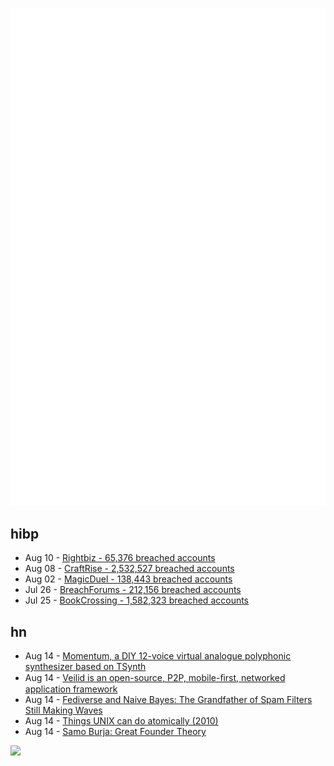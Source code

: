 ![Metrics](https://raw.githubusercontent.com/phixion/phixion/master/metrics.svg)

## hibp

<!--
for https://github.com/phixion/phixion/blob/main/.github/workflows/feeds.yml
-->
<!--START_SECTION:haveibeenpwnd-->
- Aug 10 - [Rightbiz - 65,376 breached accounts](https://haveibeenpwned.com/PwnedWebsites#Rightbiz)
- Aug 08 - [CraftRise - 2,532,527 breached accounts](https://haveibeenpwned.com/PwnedWebsites#CraftRise)
- Aug 02 - [MagicDuel - 138,443 breached accounts](https://haveibeenpwned.com/PwnedWebsites#MagicDuel)
- Jul 26 - [BreachForums - 212,156 breached accounts](https://haveibeenpwned.com/PwnedWebsites#BreachForums)
- Jul 25 - [BookCrossing - 1,582,323 breached accounts](https://haveibeenpwned.com/PwnedWebsites#BookCrossing)
<!--END_SECTION:haveibeenpwnd-->

## hn

<!--
for https://github.com/phixion/phixion/blob/main/.github/workflows/feeds.yml
-->
<!--START_SECTION:hn-->
- Aug 14 - [Momentum, a DIY 12-voice virtual analogue polyphonic synthesizer based on TSynth](http://electrotechnique.cc/Momentum.html)
- Aug 14 - [Veilid is an open-source, P2P, mobile-ﬁrst, networked application framework](https://veilid.com/)
- Aug 14 - [Fediverse and Naive Bayes: The Grandfather of Spam Filters Still Making Waves](https://pixelfed.blog/p/2023/feature/autospam-and-naive-bayes-the-grandfather-of-spam-filters-still-making-waves)
- Aug 14 - [Things UNIX can do atomically (2010)](https://rcrowley.org/2010/01/06/things-unix-can-do-atomically.html)
- Aug 14 - [Samo Burja: Great Founder Theory](https://www.samoburja.com/gft/)
<!--END_SECTION:hn-->

<!--
for https://yhype.me
-->
![](https://hit.yhype.me/github/profile?user_id=13013670)
